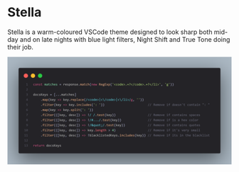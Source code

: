 # Stella
Stella is a warm-coloured VSCode theme designed to look sharp both mid-day and 
on late nights with blue light filters, Night Shift and True Tone doing their job.

![Screenshot](https://raw.githubusercontent.com/4S1ght/Stella/main/images/snapshot-1.png)